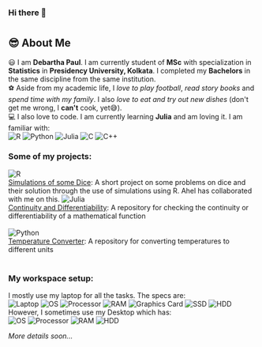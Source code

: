 ### Hi there 👋

<!--
**itsdebartha/itsdebartha** is a ✨ _special_ ✨ repository because its `README.md` (this file) appears on your GitHub profile.

Here are some ideas to get you started:

- 🔭 I’m currently working on ...
- 🌱 I’m currently learning ...
- 👯 I’m looking to collaborate on ...
- 🤔 I’m looking for help with ...
- 💬 Ask me about ...
- 📫 How to reach me: ...
- 😄 Pronouns: ...
- ⚡ Fun fact: ...
-->
#
## :sunglasses: About Me
:smiley:  I am **Debartha Paul**. I am currently student of **MSc** with specialization in **Statistics** in **Presidency University, Kolkata**. I completed my **Bachelors** in the same discipline from the same institution.<br>
:soccer:  Aside from my academic life, I *love to play football*, *read story books* and *spend time with my family*. I also *love to eat and try out new dishes* (don't get me wrong, I **can't** cook, yet:sweat_smile:).<br>
:computer:  I also love to code. I am currently learning **Julia** and am loving it. I am familiar with:<br>
![R](https://img.shields.io/badge/R-276ba3?style=for-the-badge&logo=r&logoColor=white)
![Python](https://img.shields.io/badge/Python-dbd24f?style=for-the-badge&logo=python&logoColor=white)
![Julia](https://img.shields.io/badge/Julia-6f3da1?style=for-the-badge&logo=julia&logoColor=white)
![C](https://img.shields.io/badge/C-5a93bf?style=for-the-badge&logo=c&logoColor=white)
![C++](https://img.shields.io/badge/C++-87b3d4?style=for-the-badge&logo=c++&logoColor=white)
### Some of my projects:
![R](https://img.shields.io/badge/R-276ba3?style=for-the-badge&logo=r&logoColor=white)<br>
[Simulations of some Dice](https://github.com/itsdebartha/Dice-Simulations): A short project on some problems on dice and their solution through the use of simulations using R. Ahel has collaborated with me on this.
![Julia](https://img.shields.io/badge/Julia-6f3da1?style=for-the-badge&logo=julia&logoColor=white)<br>
[Continuity and Differentiability](https://github.com/itsdebartha/Continuity-and-Differentiability):  A repository for checking the continuity or differentiability of a mathematical function<br>
<br>
![Python](https://img.shields.io/badge/Python-dbd24f?style=for-the-badge&logo=python&logoColor=white)<br>
[Temperature Converter](https://github.com/itsdebartha/Temperature-Converter): A repository for converting temperatures to different units<br>
<br>
### My workspace setup:
I mostly use my laptop for all the tasks. The specs are:<br>
![Laptop](https://img.shields.io/badge/Inspiron%2015%203501-black?style=for-the-badge&logo=dell)
![OS](https://img.shields.io/badge/Windows%2011-c1e1e6?style=for-the-badge&logo=microsoft&logoColor=blue)
![Processor](https://img.shields.io/badge/CORE%20i5%201135g7-276ba3?style=for-the-badge&logo=intel)
![RAM](https://img.shields.io/badge/8gb-806a47?style=for-the-badge)
![Graphics Card](https://img.shields.io/badge/MX330-398514?style=for-the-badge&logo=nvidia)
![SSD](https://img.shields.io/badge/256GB%20SSD-blue?style=for-the-badge)
![HDD](https://img.shields.io/badge/1TB%20HDD-blue?style=for-the-badge&logo=westerndigital)
<br>
However, I sometimes use my Desktop which has:<br>
![OS](https://img.shields.io/badge/Windows%208.1-c1e1e6?style=for-the-badge&logo=windows&logoColor=blue)
![Processor](https://img.shields.io/badge/core%20i3%204150U-276ba3?style=for-the-badge&logo=intel)
![RAM](https://img.shields.io/badge/8gb-806a47?style=for-the-badge&logo=corsair)
![HDD](https://img.shields.io/badge/1TB%20HDD-blue?style=for-the-badge&logo=westerndigital)

*More details soon...*<br><br>
